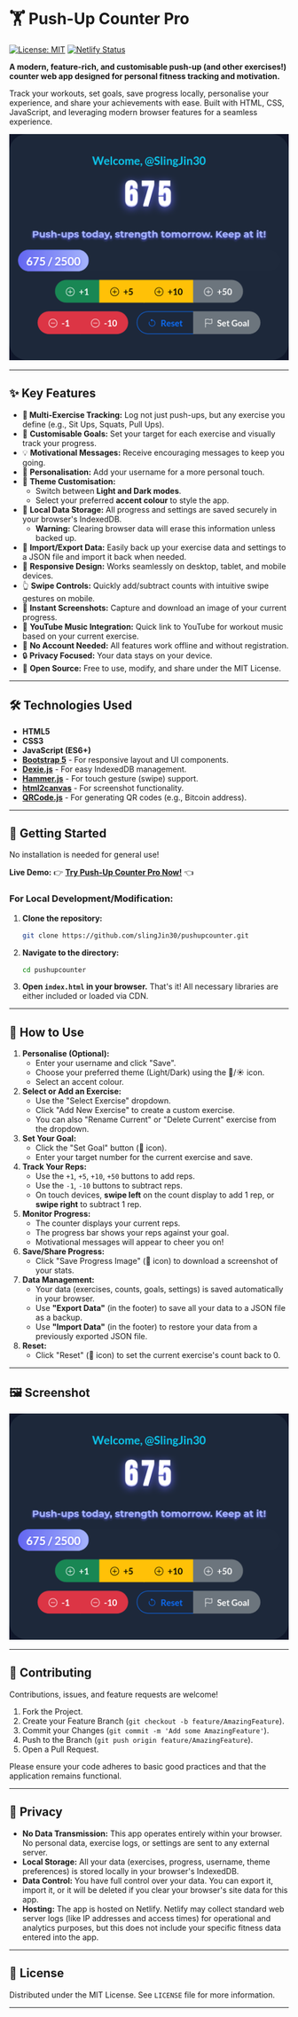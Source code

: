 # 🏋️ Push-Up Counter Pro

[![License: MIT](https://img.shields.io/badge/License-MIT-yellow.svg)](https://opensource.org/licenses/MIT)
[![Netlify Status](https://api.netlify.com/api/v1/badges/YOUR_NETLIFY_BADGE_ID/deploy-status)](https://app.netlify.com/sites/YOUR_NETLIFY_SITE_NAME/deploys) <!-- TODO: Replace with actual Netlify badge ID and site name -->

**A modern, feature-rich, and customisable push-up (and other exercises!) counter web app designed for personal fitness tracking and motivation.**

Track your workouts, set goals, save progress locally, personalise your experience, and share your achievements with ease. Built with HTML, CSS, JavaScript, and leveraging modern browser features for a seamless experience.

![Example screenshot of Push-Up Counter Pro](readme-example-image.png)

---

## ✨ Key Features

*   **💪 Multi-Exercise Tracking:** Log not just push-ups, but any exercise you define (e.g., Sit Ups, Squats, Pull Ups).
*   🎯 **Customisable Goals:** Set your target for each exercise and visually track your progress.
*   💡 **Motivational Messages:** Receive encouraging messages to keep you going.
*   👤 **Personalisation:** Add your username for a more personal touch.
*   🎨 **Theme Customisation:**
    *   Switch between **Light and Dark modes**.
    *   Select your preferred **accent colour** to style the app.
*   💾 **Local Data Storage:** All progress and settings are saved securely in your browser's IndexedDB.
    *   **Warning:** Clearing browser data will erase this information unless backed up.
*   🔄 **Import/Export Data:** Easily back up your exercise data and settings to a JSON file and import it back when needed.
*   📱 **Responsive Design:** Works seamlessly on desktop, tablet, and mobile devices.
*   👆 **Swipe Controls:** Quickly add/subtract counts with intuitive swipe gestures on mobile.
*   📸 **Instant Screenshots:** Capture and download an image of your current progress.
*   🎵 **YouTube Music Integration:** Quick link to YouTube for workout music based on your current exercise.
*   🚫 **No Account Needed:** All features work offline and without registration.
*   🔒 **Privacy Focused:** Your data stays on your device.
*   🌟 **Open Source:** Free to use, modify, and share under the MIT License.

---

## 🛠️ Technologies Used

*   **HTML5**
*   **CSS3**
*   **JavaScript (ES6+)**
*   [**Bootstrap 5**](https://getbootstrap.com/) - For responsive layout and UI components.
*   [**Dexie.js**](https://dexie.org/) - For easy IndexedDB management.
*   [**Hammer.js**](https://hammerjs.github.io/) - For touch gesture (swipe) support.
*   [**html2canvas**](https://html2canvas.hertzen.com/) - For screenshot functionality.
*   [**QRCode.js**](https://davidshimjs.github.io/qrcodejs/) - For generating QR codes (e.g., Bitcoin address).

---

## 🚀 Getting Started

No installation is needed for general use!

**Live Demo:** 👉 **[Try Push-Up Counter Pro Now!](https://countpushups.netlify.app/)** 👈

### For Local Development/Modification:

1.  **Clone the repository:**
    ```bash
    git clone https://github.com/slingJin30/pushupcounter.git
    ```
2.  **Navigate to the directory:**
    ```bash
    cd pushupcounter
    ```
3.  **Open `index.html` in your browser.**
    That's it! All necessary libraries are either included or loaded via CDN.

---

## 📖 How to Use

1.  **Personalise (Optional):**
    *   Enter your username and click "Save".
    *   Choose your preferred theme (Light/Dark) using the 🌙/☀️ icon.
    *   Select an accent colour.
2.  **Select or Add an Exercise:**
    *   Use the "Select Exercise" dropdown.
    *   Click "Add New Exercise" to create a custom exercise.
    *   You can also "Rename Current" or "Delete Current" exercise from the dropdown.
3.  **Set Your Goal:**
    *   Click the "Set Goal" button (🚩 icon).
    *   Enter your target number for the current exercise and save.
4.  **Track Your Reps:**
    *   Use the `+1`, `+5`, `+10`, `+50` buttons to add reps.
    *   Use the `-1`, `-10` buttons to subtract reps.
    *   On touch devices, **swipe left** on the count display to add 1 rep, or **swipe right** to subtract 1 rep.
5.  **Monitor Progress:**
    *   The counter displays your current reps.
    *   The progress bar shows your reps against your goal.
    *   Motivational messages will appear to cheer you on!
6.  **Save/Share Progress:**
    *   Click "Save Progress Image" (📸 icon) to download a screenshot of your stats.
7.  **Data Management:**
    *   Your data (exercises, counts, goals, settings) is saved automatically in your browser.
    *   Use **"Export Data"** (in the footer) to save all your data to a JSON file as a backup.
    *   Use **"Import Data"** (in the footer) to restore your data from a previously exported JSON file.
8.  **Reset:**
    *   Click "Reset" (🔄 icon) to set the current exercise's count back to 0.

---

## 🖼️ Screenshot

![Current App Screenshot](readme-example-image.png)

---

## 🤝 Contributing

Contributions, issues, and feature requests are welcome!
1.  Fork the Project.
2.  Create your Feature Branch (`git checkout -b feature/AmazingFeature`).
3.  Commit your Changes (`git commit -m 'Add some AmazingFeature'`).
4.  Push to the Branch (`git push origin feature/AmazingFeature`).
5.  Open a Pull Request.

Please ensure your code adheres to basic good practices and that the application remains functional.

---

## 🔐 Privacy

*   **No Data Transmission:** This app operates entirely within your browser. No personal data, exercise logs, or settings are sent to any external server.
*   **Local Storage:** All your data (exercises, progress, username, theme preferences) is stored locally in your browser's IndexedDB.
*   **Data Control:** You have full control over your data. You can export it, import it, or it will be deleted if you clear your browser's site data for this app.
*   **Hosting:** The app is hosted on Netlify. Netlify may collect standard web server logs (like IP addresses and access times) for operational and analytics purposes, but this does not include your specific fitness data entered into the app.

---

## 📄 License

Distributed under the MIT License. See `LICENSE` file for more information.

---
